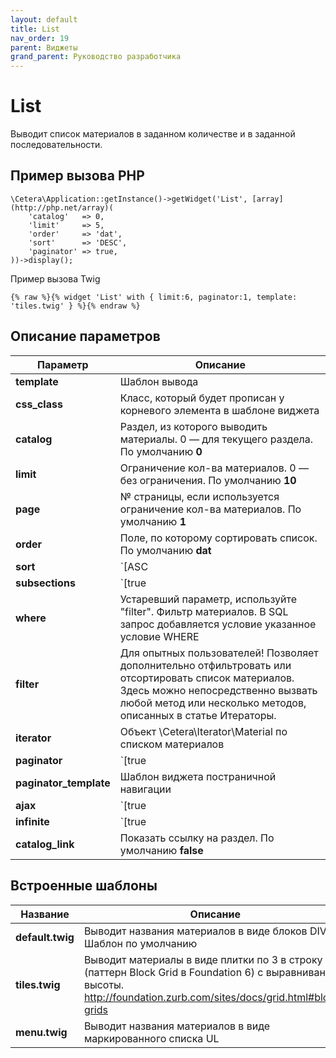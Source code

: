 ```yaml
---
layout: default
title: List
nav_order: 19
parent: Виджеты
grand_parent: Руководство разработчика
---
```


# List

Выводит список материалов в заданном количестве и в заданной последовательности.

## Пример вызова PHP

	\Cetera\Application::getInstance()->getWidget('List', [array](http://php.net/array)(
	    'catalog'   => 0,
	    'limit'     => 5,
	    'order'     => 'dat',
	    'sort'      => 'DESC',
	    'paginator' => true,
	))->display();

Пример вызова Twig

	{% raw %}{% widget 'List' with { limit:6, paginator:1, template: 'tiles.twig' } %}{% endraw %}

## Описание параметров

Параметр | Описание
---|---
**template**|Шаблон вывода
**css_class**|Класс, который будет прописан у корневого элемента в шаблоне виджета
**catalog**|Раздел, из которого выводить материалы. 0 — для текущего раздела. По умолчанию **0**
**limit**|Ограничение кол-ва материалов. 0 — без ограничения. По умолчанию **10**
**page**|№ страницы, если используется ограничение кол-ва материалов. По умолчанию **1**
**order**|Поле, по которому сортировать список. По умолчанию **dat**
**sort**|`[ASC|DESC]` Порядок сортировки. По умолчанию **DESC**
**subsections**|`[true|false]` Показать материалы из подразделов. По умолчанию **false**
**where**|Устаревший параметр, используйте "filter". Фильтр материалов. В SQL запрос добавляется условие указанное условие WHERE
**filter**|Для опытных пользователей! Позволяет дополнительно отфильтровать или отсортировать список материалов. Здесь можно непосредственно вызвать любой метод или несколько методов, описанных в статье Итераторы.
**iterator**|Объект \Cetera\Iterator\Material по списком материалов
**paginator**|`[true|false]` Показать постраничную навигацию. По умолчанию **false**
**paginator_template**|Шаблон виджета постраничной навигации
**ajax**|`[true|false]` AJAX-навигация по страницам. По умолчанию **false**
**infinite**|`[true|false]` Режим бесконечной подгрузки страниц. Работает при включенной опции ajax. Используется шаблон постраничной навигации infinite.twig, если не задан другой в параметре paginator_template
**catalog_link**|Показать ссылку на раздел. По умолчанию **false**

## Встроенные шаблоны

Название|Описание
---|---
**default.twig**|Выводит названия материалов в виде блоков DIV. Шаблон по умолчанию
**tiles.twig**|Выводит материалы в виде плитки по 3 в строку (паттерн Block Grid в Foundation 6) с выравниванием высоты. http://foundation.zurb.com/sites/docs/grid.html#block-grids
**menu.twig**|Выводит названия материалов в виде маркированного списка UL